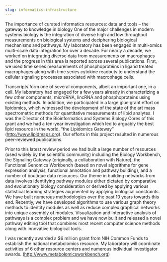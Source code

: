 ```yaml
---
slug: informatics-infrastructure
---
```

The importance of curated informatics resources: data and tools – the gateway to knowledge in biology
One of the major challenges in modern systems biology is the integration of diverse high and low throughput measurements on biological systems and deciphering biological mechanisms and pathways. My laboratory has been engaged in multi-omics multi-scale data integration for over a decade. For nearly a decade, we worked on integrating diverse data from measurements on macrophages and the progress in this area is reported across several publications. First, we used time series measurements of phosphoproteins in ligand treated macrophages along with time series cytokine readouts to understand the cellular signaling processes associated with macrophage cells. 

Transcripts form one of several components, albeit an important one, in a cell. My laboratory had engaged for a few years already in characterizing a few other components, microRNA, lincRNA and phosphoproteins using existing methods. In addition, we participated in a large glue grant effort on lipidomics, which witnessed the development of the state of the art mass spectrometric methods for quantitative measurements of lipid analytes. I was the Director of the Bioinformatics and Systems Biology Cores of this grant and we had a ten-year investigation which led to arguably the best lipid resource in the world, “the Lipidomics Gateway” (http://www.lipidmaps.org). Our efforts in this project resulted in numerous peer-reviewed publications.

Prior to this latest review period we had built a large number of resources (used widely by the scientific community) including the Biology Workbench, the Signaling Gateway (originally, a collaboration with Nature), the Functional Genomics Workbench (based on novel algorithms for gene expression analysis, functional annotation and pathway building), and a number of boutique data resources. Our theme in building networks from data involves identifying pathway modules either dictated by comparative and evolutionary biology consideration or derived by applying various statistical learning strategies augmented by applying biological constraints. We have built numerous methodologies over the past 10 years towards this end. Recently, we have developed algorithms to use various graph theory methods to identify modules as well as reduce complex graphical networks into unique assembly of modules. Visualization and interactive analysis of pathways is a complex problem and we have now built and released a novel pathway editing tool that combines most recent computer science methods along with innovative biological tools.

I was recently awarded a $6 million grant from NIH Common Funds to establish the national metabolomics resource. My laboratory will coordinate activities of 6 other resource centers and numerous individual investigator awards. (http://www.metabolomicsworkbench.org)